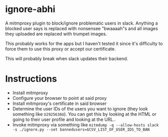 # ignore-abhi
A mitmproxy plugin to block/ignore problematic users in slack. Anything a blocked user says is replaced with nonsensee "bwaaaah"s and all images they uploaded are replaced with trumpet images.

This probably works for the apps but I haven't tested it since it's difficulty to force them to use this proxy or accept our certificate.

This will probably break when slack updates their backend.

# Instructions
* Install mitmproxy
* Configure your browser to point at said proxy
* Install mitmproxy's certificate in said browser
* Determine the user IDs of the users you want to ignore (they look something like `U2925636U`). You can get this by looking at the HTML or going to their user profile and looking at the URL..       
* Invoke mitmproxy via something like `mitmdump -q --allow-hosts slack  -s ./ignore.py --set bannedusers=$CSV_LIST_OF_USER_IDS_TO_BAN`

